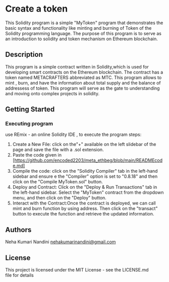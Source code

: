 # Create a token
This Solidity program is a simple "MyToken" program that demonstrates the basic syntax and functionality like minting and burning of Token of the Solidity programming language. The purpose of this program is to serve as an introduction to solidity and token mechanism on Ethereum blockchain.

## Description

This program is a simple contract written in Solidity,which is used for developing smart contracts on the Ethereum blockchain. The contract has a token named METACRAFTERS abbreviated as MTC. This program allows to mint , burn, and have the information about total supply and the balance of addressess of token. 
This program will serve as the gate to understanding and moving onto complex projects in solidity.
## Getting Started

### Executing program
use REmix - an online Solidity IDE , to execute the program
steps:
1) Create a New File: click on the"+" available on the left slidebar of the page and save the file with a .sol extension.
2) Paste the code given in  [https://github.com/encoded2203/meta_ethbeg/blob/main/READMEcode.md]
3) Compile the code: click on the "Solidity Compiler" tab in the left-hand sidebar and ensure e the "Compiler" option is set to "0.8.18" and then click on the "Compile MyToken.sol" button.
4) Deploy and Contract: Click on the "Deploy & Run Transactions" tab in the left-hand sidebar. Select the "MyToken" contract from the dropdown menu, and then click on the "Deploy" button.
5) Interact with the Contract:Once the contract is deployed, we can call mint and burn function by using address. Then click on the "transact" button to execute the function and retrieve the updated information.

## Authors
Neha Kumari Nandini
nehakumarinandini@gmail.com

## License

This project is licensed under the MIT License - see the LICENSE.md file for details
